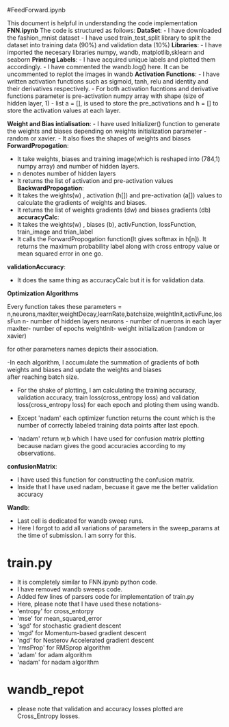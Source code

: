 

#FeedForward.ipynb

This document is helpful in understanding the code implementation **FNN.ipynb**
The code is structured as follows:
**DataSet**:
    - I have downloaded the fashion_mnist dataset
    - I have used train_test_split library to split the dataset into training data (90%) and 
      validation data (10%)
 **Libraries**:
    - I have imported the necesary libraries numpy, wandb, matplotlib,sklearn and seaborn
**Printing Labels**:
    - I have acquired unique labels and plotted them accordingly.
    - I have commented the wandb.log() here. It can be uncommented to replot the images 
      in wandb
**Activation Functions**:
    - I have written activation functions such as sigmoid, tanh, relu and identity and 
      their derivatives respectively.
    - For both activation fucntions and derivative functions parameter is pre-activation 
      numpy array with shape (size of hidden layer, 1) 
    - list a = [], is used to store the pre_activations and h = [] to store the
     activation values at each layer.
     
 **Weight and Bias intialisation**:
    - I have used Initializer() function to generate the weights and biases depending on 
      weights initialization parameter - random or xavier.
    - It also fixes the shapes of weights and biases
 **ForwardPropogation**:
   - It take weights, biases and training image(which is reshaped into (784,1) numpy array) and number of hidden layers.
   - n denotes number of hidden layers
   - It returns the list of activation and pre-activation values 
 **BackwardPropogation**:
   - It takes the weights(w) , activation (h[]) and pre-activation (a[]) values to calculate the gradients of weights and biases.
  - It returns the list of weights gradients (dw) and biases gradients (db)
**accuracyCalc**:
  - It takes the weights(w) , biases (b), activFunction, lossFunction, train_image and trian_label
  - It calls the ForwardPropogation function(It gives softmax in h[n]). It returns the maximum probability label along with cross entropy value or mean squared error in one go.
    
**validationAccuracy**:

- It does the same thing as accuracyCalc but it is for validation data.

**Optimization Algorithms**

  Every function takes these parameters = n,neurons,maxIter,weightDecay,learnRate,batchsize,weightInit,activFunc,lossFun
  n- number of hidden layers
  neurons - number of nuerons in each layer
  maxIter- number of epochs
  weightInit- weight initialization (random or xavier)
  
  for other parameters names depicts their association.
  
  -In each algorithm, I accumulate the summation of gradients of both weights and biases and update the weights and biases  
  after reaching batch size.
  
  - For the shake of plotting, I am calculating the training accuracy, validation accuracy, train loss(cross_entropy loss) and validation loss(cross_entropy loss) for each epoch and ploting them using wandb.
    
- Except 'nadam' each optimizer function returns the count which is the number of correctly labeled training data points after last epoch.
  
- 'nadam' return w,b which I have used for confusion matrix plotting because nadam gives the good accuracies according to my observations.
  
**confusionMatrix**:
 - I have used this function for constructing the confusion matrix.
 - Inside that I have used nadam, becuase it gave me the better validation accuracy

**Wandb**:
- Last cell is dedicated for wandb sweep runs.
- Here I forgot to add all variations of parameters in the sweep_params at the time of submission. I am sorry for this.

 # train.py
 - It is completely similar to FNN.ipynb python code.
 - I have removed wandb sweeps code.
 - Added few lines of parsers code for implementation of train.py
 - Here, please note that I have used these notations-
 - 'entropy' for cross_entorpy
 - 'mse' for mean_squared_error
 - 'sgd' for stochastic gradient descent
 - 'mgd' for Momentum-based gradient descent
 - 'ngd' for Nesterov Accelerated gradient descent
 - 'rmsProp' for RMSprop algorithm
 - 'adam' for adam algorithm
 - 'nadam' for nadam algorithm
# wandb_repot
 - please note that validation and accuracy losses plotted are Cross_Entropy losses.


